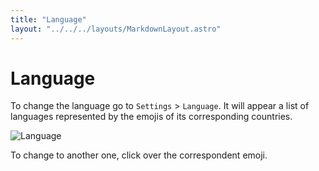 ```yaml
---
title: "Language"
layout: "../../../layouts/MarkdownLayout.astro"
---
```


# Language

To change the language go to `Settings` > `Language`. It will appear a list of languages represented by the emojis of its corresponding countries.

![Language](/kekris/manual/language.png)

To change to another one, click over the correspondent emoji.
